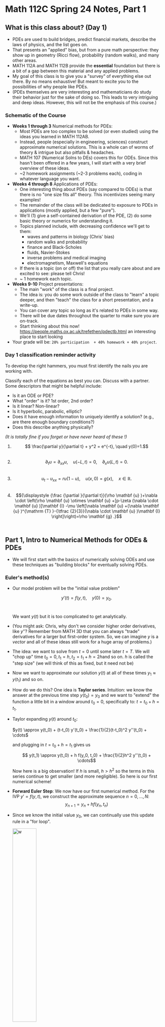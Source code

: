 # Math 112C Spring 24 Notes, Part 1

## What is this class about? (Day 1)

- PDEs are used to build bridges, predict financial markets, describe the laws of physics, and the list goes on. 
- That presents an "applied" bias, but from a pure math perspective: they show up in geometry (Ricci flow), probability (random walks), and many other areas.
- MATH 112A and MATH 112B provide the **essential** foundation but there is a bit of a gap between this material and any applied problems.
- My goal of this class is to give you a "survey" of everything else out there. By no means exhaustive! But meant to excite you to the possibilities of why people like PDEs.
- (PDEs themselves are very interesting and mathematicians do study their behavior just for the sake of doing so. This leads to very intriguing and deep ideas. However, this will not be the emphasis of this course.)

###  Schematic of the Course

- **Weeks 1 through 3** Numerical methods for PDEs: 
  - Most PDEs are too complex to be solved (or even studied) using the ideas you learned in MATH 112AB. 
  - Instead, people (especially in engineering, sciences) construct approximate numerical solutions. This is a whole can of worms of theory & intrigue but also pitfalls & headaches.
  - MATH 107 (Numerical Solns to DEs) covers this for ODEs. Since this hasn't been offered in a few years, I will start with a very brief overview of these ideas. 
  - ~2 homework assignments (~2-3 problems each), coding in whatever language you want. 
- **Weeks 4 through 8** Applications of PDEs:
  - One interesting thing about PDEs (say compared to ODEs) is that there is no "one size fits all" theory. This incentivizes seeing many examples! 
  - The remainder of the class will be dedicated to exposure to PDEs in applications (mostly applied, but a few "pure"). 
  - We'll (1) give a self-contained derivation of the PDE, (2) do some basic theory or numerics for understanding it.
  - Topics planned include, with decreasing confidence we'll get to them:
    - waves and patterns in biology (Chris' bias)
    - random walks and probability
    - finance and Black-Scholes 
    - fluids, Navier-Stokes
    - inverse problems and medical imaging
    - electromagnetism, Maxwell's equations
  - If there is a topic (on or off) the list that you really care about and are excited to see: please tell Chris! 
  - ~ 1 homework each topic. 
- **Weeks 9-10** Project presentations:
  - The main "work" of the class is a final project. 
  - The idea is: you do some work outside of the class to "learn" a topic deeper, and then "teach" the class for a short presentation, and a write-up.
  - You can cover any topic so long as it's related to PDEs in some way.
  - There will be due dates throughout the quarter to make sure you are on-track.
  - Start thinking about this now! https://people.maths.ox.ac.uk/trefethen/pdectb.html an interesting place to start looking 
- Your grade will be: `20% participation  + 40% homework + 40% project`. 

### Day 1 classification reminder activity

To develop the right hammers, you must first identify the nails you are working with. 

Classify each of the equations as best you can. Discuss with a partner. Some descriptors that might be helpful include: 

- Is it an ODE or PDE? 
- What "order" is it? 1st order, 2nd order? 
- Is it linear? Non-linear? 
- Is it hyperbolic, parabolic, elliptic? 
- Does it have enough information to uniquely identify a solution? (e.g., are there enough boundary conditions?)
- Does this describe anything physically?

*(It is totally fine if you forget or have never heard of these !)*

1. $$ \frac{\partial y}{\partial t} + y^2 = e^{-t}, \quad y(0)=1.$$​
2. $$\partial_t u = \partial_{xx} u, \quad  u(-L,t)=0, \quad \partial_x u(L, t) =0.$$​
3. $$u_t - u_{xx} = ru(1-u), \quad u(x,0) = g(x), \quad x \in \mathbb{R}.$$​
4. $${\displaystyle {\frac {\partial }{\partial t}}(\rho \mathbf {u} )+\nabla \cdot \left(\rho \mathbf {u} \otimes \mathbf {u} +[p-\zeta (\nabla \cdot \mathbf {u} )]\mathbf {I} -\mu \left[\nabla \mathbf {u} +(\nabla \mathbf {u} )^{\mathrm {T} }-{\tfrac {2}{3}}(\nabla \cdot \mathbf {u} )\mathbf {I} \right]\right)=\rho \mathbf {g} .}$$​ 

## Part 1, Intro to Numerical Methods for ODEs & PDEs

- We will first start with the basics of numerically solving ODEs and use these techniques as "building blocks" for eventually solving PDEs. 

### Euler's method(s)

- Our model problem will be the "initial value problem" 

  $$ y'(t) = f(y,t), \quad y(0) = y_0.$$​

  We want $y(t)$ but it is too complicated to get analytically.

- (You might ask: Chris, why don't we consider higher order derivatives, like $y''$? Remember from MATH 3D that you can always "trade" derivatives for a larger but first-order system. So, we can imagine $y$ is a *vector* and all of these ideas still work for a huge array of problems.) 

- The idea: we want to solve from $t=0$ until some later $t=T$. We will "chop up" time $t_0=0, t_1= h, t_2 = t_1 + h = 2h$​ and so on.  $h$ is called the "step size" (we will think of this as fixed, but it need not be)

- Now we want to approximate our solution $y(t)$ at all of these times $y_1 \approx y(t_1)$ and so on. 

- How do we do this? One idea is **Taylor series**. Intuition: we know the answer at the previous time step $y(t_0)= y_0$ and we want to "extend" the function a little bit in a window around $t_0=0$, specifically to: $t = t_0+h = t_1$. 

- Taylor expanding $y(t)$ around $t_0$:

  $y(t) \approx y(t_0) + (t-t_0) y'(t_0) + \frac{1}{2}(t-t_0)^2 y''(t_0) + \cdots$​

  and plugging in $t = t_0+h = t_1$ gives us 

  $$ y(t_1) \approx y(t_0) + h f(y_0, t_0) + \frac{1}{2}h^2 y''(t_0) + \cdots$$

  Now here is a big observation! If $h$ is small, $h > h^2$ so the terms in this series continue to get smaller (and more negligible). So here is our first numerical scheme!

- **Forward Euler Step**: We now have our first numerical method. For the IVP $y' = f(y,t)$, we construct the approximate sequence $n=0, \ldots, N$:
  $$
  y_{n+1} = y_n + h f(y_n, t_n)
  $$

- Since we know the initial value $y_0$​, we can continually use this update rule in a "for loop".

  <img src="euler.png" alt="w" style="width:40%;" />

- Just because we *can* do this, doesn't mean we *should*. That is, whenever you approximate something, you should always follow this with asking: *how good of an approximation is this?* 

- Answering these types of questions is a whole field of *numerical analysis* and we will give a taste of it here.

- For now, the "lesson" of this method is that if we have an equation with a derivative in it, we can "approximate" it straightforwardly $$ \frac{d y}{dt} \approx \frac{y_{n+1}-  y_n}{h}. $$​​

- Why? Although I did not derive it this way, note if we take $$ \frac{d y}{dt} \approx \frac{y_{n+1}-  y_n}{h} = f(y_n, t_n)$$ and rearrange, we get exactly the forward Euler. 

- Note this looks almost identical to the limit definition except that this is for a finite $h$, not $\lim_{h\to 0}$​. 

- If we think about deriving forward Euler this way: we use $y_n, t_n$ on the "right hand side" of the ODE. But why? What if we instead use $y_{n+1}$? $$ \frac{y_{n+1}-y_n}{h} =f(y_{n+1},t_{n+1})$$. 

- Rearranging this, we get $y_{n+1} = y_n + h f(y_{n+1},t_{n+1})$. We know all the $t_n$ so this is not a problem.. But now we do not have an explicit update rule for $y_{n+1}$. 

- **Forward** Euler (the first method) is sometimes called **explicit** Euler for this reason. This new method is known as **implicit Euler, or backward Euler**, since it "implicitly" defines the update rule. 

- Why forward/backward? In the first method, we use the "previous" value of $y_n$ to march forward in time. In this version, we need to find $y_{n+1}$ to effectively solve "backward" in time at each step.  

- A nice analogy is right-hand and left-hand Riemann sums you learned about in calculus.

- **Backward Euler method**: 
  $$
  y_{n+1} = y_n + h f(y_{n+1},t_{n+1}).
  $$
  How do we actually solve this? We need a method that can tackle this independently of how annoying $f$ is (possibly non-linear, so we don't just have $Ax=b$​). We have lots of options for solving non-linear systems. One (relatively easy) way is **Newton's Method**.

- Rearrange our equation into $$y_{n+1} - y_n - h f(y_{n+1},t_{n+1}) =0$$ and call this whole equation just $$G(y_{n+1})=0$$. So we want an algorithm for finding a root of $G(y)$. 

- **Newton's Method**: Given a starting guess $\tilde{y}_0$, we construct a **sequence** of $\tilde{y}_m$ values that approximate a root of $G(y)$ by 
  $$
  \tilde{y}_{m+1} = \tilde{y}_m + \frac{G(\tilde{y}_m)}{G'(\tilde{y}_m)}.
  $$

- A very confusing point is that this sequence is different than our ODE solution sequence!! These are just a "fake" sequence that get us closer and closer to solving $G(y) = 0$. In practice, how do we do this? We can take our initial guess as the previous value so $\tilde{y}_0 = y_n$ and run this update rule until our answer does not change much, so $|\tilde{y}_{m+1} - \tilde{y}_m| < \epsilon$ where we pre-specify our desired $\epsilon$. 

- So at this point, I have presented two different possible techniques for numerically solving the same ODE: forward and backward Euler. One of these was much more annoying than the other. 

- Why on Earth would anyone do the a complicated numerical? Is there any way in which it is "better"? This leads to the notion of - how do we quantify the performance of a numerical method? 

- Really there are two facets: "performance" - how "well" does it behave or approximate? And "cost" - usually in terms of computing power, but we can also factor in "human cost", like is this very annoying to program? 

### Error and Stability for Euler Methods

- It is not so easy to come up with a single metric of success for a numerical method for DEs. In fact, we will see there are many options and they capture different ideas.

- Some errors are called “roundoff” or “floating point” - these have to do with how computers store and represent numbers (how does a computer represent $1/3$ with bits $0,1$? ) but we will ignore these

- Instead we want to focus on the error in approximating solutions to DEs

- **Local error** is the error introduced at each step, **global error** is the total accumulated error between the true and approximate solution. A bit esoteric but easier to see concretely in example

- Call $y(t_n)$ the true solution and $y_n$ our approximation, so $y_n \approx y(t_n)$.

- We want to know $E = y(t_n)  - y_n$, or how far off the true solution is from the approximate. This seems hopeless. How do we compute this without knowing the true solution? This is the beauty of numerical analysis.

- Plug in $y(t_n)$ to our update rule supposing we *did* know it, so $$ y_{n+1} = y(t_n) + h f(y(t_n),t_n)$$ note the very important notation! We are not using $y_n$ on the right side, but $y(t_n)$. 

- We also know $f = y’$ so this is $$y_{n+1} = y(t_n)+ h y’(t_n)$$. 

- Next, we can Taylor Series $$ y(t_{n+1}) = y(t_n +h) = y(t_n) + h y’(t_n) + (h^2/2)y''(t_n) + \cdots$$

- How do we put this all together? Back to the error. $E = y(t_{n+1})-y_{n+1}$. This gives us 
  $$
  E = y(t_{n+1}) - y_{n+1} \\
  \approx [y(t_n) + h y'(t_n) + (h^2/2)y''(t_n) + \cdots] - [y(t_n)+hy'(t_n)]\\
  = (h^2/2)y'' + \cdots
  $$

- The cancelation is the key step! This says that if we *knew* our true value exactly, the error introduced at each step (local error) scales with $h^2$. Note the $\cdots$ terms are even smaller because we assume $h$ is small. Therefore, we will say the local error of forward Euler is “order” $h^2$ or $\mathcal{O}(h^2)$ where $\mathcal{O}$ has a precise meaning we won’t get into.

- Why is this useful info? It tells us how the error behaves! If we make $h$ 10x smaller, the error gets approximately 100x smaller. 

- Why not always make a small $h$? If we want to solve $t=[0,T]$ then the number of steps is $N=T/h$, so smaller $h$ means more steps.

- Roughly, if we say local error $\approx kh^2$ and $N \approx T/h$, then a crude calculation argues that **global error** $\approx$ # of steps x error at each step, $= (T/h)(kh^2) \approx \mathcal{O}(h)$.

- That is, the *global* error of forward Euler scales with $h$ or “first order”. Intuitively, the global error should be worse than local error.

- As you might guess, this is pretty much the worst performance we could hope for. To make the error 100x smaller, we need to make $h$ 100x smaller. Ideally we want *higher order* methods, where decreasing $h$ helps us more and more.

- Is this the end of the story? No. 

- Consider the “test problem” $y’ = -3y$ or really any $y’=\lambda y$ with $\lambda <0$​.What should solutions do? Decay!

- **In-class exercise**: Take that ODE with $h=1$ or $h=2$ and try a few forward Euler steps. What happens? 

- If we choose $h$ too large, not only is the approximation “bad”, we don’t even get qualitative agreement.

  <img src="euler_stab.png" style="width:50%;" />



- This suggests we need another idea. This is the notion of **numerical stability**. 
- Let’s go back to our test problem $y’ = \lambda y$ with $\lambda <0$. We know the solution is $y = ce^{\lambda t}$ so solutions should decay. We want our numerical scheme to mimic this.
- What does forward Euler do to our test problem? $y_{n+1} = y_n + h f(y_n, t_n) = y_n + h \lambda y_n = (1+h\lambda) y_n$.
- So $y_0 =  y_0$, $y_1 = (1+\lambda h) y_0$ $y_2 = (1+\lambda h) y_1 = (1+\lambda h)^2 y_0$. Following this pattern $y_n = (1+\lambda h)^n y_0$. 
- Easy to plug in to see weird or nice behavior. $\lambda=-3, h=1$ or $h=1/100$. How to generalize?
-  Geometric series. Convergent if $|1+\lambda h| <1$. 
- For real $\lambda$: $-1 < 1 + \lambda h < 1$, so  $-2 < \lambda h < 0$  and since $\lambda <0$ the right condition doesn’t matter, just $h < -2/\lambda$. This is our stability condition! Forward Euler is *conditionally stable*!
- But $|1+\lambda h|<1$ makes sense even for complex $\lambda$. For instance, $\lambda = - 1 + 3i$ has solutions $y = e^{-t}(\cos 3t + \sin 3t)$ so it should still decay. 
- If we call $z=\lambda h$. What does $|1+z| < 1$ look like in the complex plane? $z= x + iy$. $|z|<1$ is a circle, $|1+z|<1$ is a shifted circle. 
- What about backward Euler? 
- $y_{n+1} = y_n + h f(y_{n+1}, t_{n+1})$ with $y’ = \lambda y$ gives us $y_{n+1} = y_n + h\lambda y_{n+1}$. Rearranging, we’ve got $(1-\lambda h)y_{n+1} = y_n$ so $y_{n+1} = y_n/(1-\lambda h)$. 
- Following the same pattern, $y_n = (1/(1-\lambda h))^n y_0$. So $|1/(1-\lambda h)| < 1$. When does this hold for $\lambda$ real, complex? 
- For real $\lambda$: $1 < |1-\lambda h|$  so $1-\lambda h > 1$ or $1-\lambda h < -1$. Following the first one gives us $- \lambda h > 0$, always true so the second is irrelevant. Therefore, this is always true. **Backward Euler is unconditionally stable**.
- In practice? This means we can be very greedy with big step sizes $h$. 
- For complex $\lambda$: don’t worry about this unless you’re a complex analysis aficionado, but $1<|z|$ is the exterior of a circle, so $1 < |1+z|$ is shifted to the right. But we typically only care about $\Re z <0$ which is completely covered, so we have unconditional stability. 
- What do I want you to take from this? 
- **The fundamental theorem**: consistency + stability <-> convergence
- **consistency** means: local error $\to 0$  as $h \to 0$. roughly, we can make errors as small as you want
- **stability** informally means: your approximate solution does not accumulate errors.
- Roughly: for our numerical method to be “good” - we need small errors AND for these errors to not accumulate and grow out of control.
- Or put another way: consistency says we are well-approximating SOMETHING, and stability says we are approximating the RIGHT thing. Together, we have a GOOD approximation of the RIGHT thing.
- Lots of other numerical approaches for ODEs but for now this will do.
- Both these broad ideas and details of the approaches are helpful for PDEs. 

### Finite differences & PDEs

- There are a few “families” of approaches. 
- We will focus on **finite difference** approaches that basically follow the same “flavor” as the ODE methods we just discussed. These are the easiest to understand and implement, but are challenging on complex geometries.
- Other approaches include **finite elements** – widely used in engineering. Better at strange geometries but mathematically a bit tricky, so we won’t touch. But there are good softwares (COMSOL) that implement these for engineers.
- Finite differences uses a grid. It could be uniform (rectangular), non-uniform, or even some other “mesh”, but uniform rectangular is easiest so we’ll start there.
- **Key idea** replace derivatives by finite $h$ versions, derived by truncating Taylor series.
- We already know a few!
- $\partial_t u \to [u(x,t+k)-u(x,t)]/k$ but this doesn’t need to be only in time, we could also do
- $\partial_x u \to [u(x+h,t)-u(x,t)]/h$. Note that we need to use different symbols for our grid spacing $\Delta x = k$ and $\Delta t =h$. This is pretty common notation.
- These were “forward” differences (because we evaluate at values forward of current $(x,t)$ but we could also do backward $\partial_t u \to [u(x,t)-u(x,t-k)]/k$ 
- Or even centered $\partial_t u \to [u(x, t+k/2) - u(x,t-k/2)]/k$ and this is also reasonable!
- Notation: $\delta_h^f[u]$ is the forward difference with size $h$. We can also call $\delta_h^b[u]$ backward and $\delta_h^c[u]$ centered. 
- How do we derive new finite difference schemes? By combining old!
- **In class activity**: split into 3 groups, each group does one:
  1. $\delta_{h/2}^c[\delta_{h/2}^c[u]]$​​ 
  2. $\delta_{f}^c[\delta_{b}^c[u]]$
  3.  $\delta_{b}^c[\delta_{f}^c[u]]$

- Would we get the same as $\delta_{f}^c[\delta_{f}^c[u]]$? Probably not. This ONLY looks forward. But still a valid approximation!

- All of the 3 I listed give us the same answer, a fundamental approximation called the “center difference scheme for $\partial_{xx}$:
  $$
  \partial_{xx} u \to \frac{u(x+h, t)-2u(x,t)+u(x+h,t)}{h^2}
  $$
  
- So we have stumbled into lots of options for taking derivatives. How do we make sense of these? Typically people describe a finite difference approximation by two quantities:

- **Direction** (forward, back, central) and **order** (local truncation error scales $h^p$ for order $p$​)

- How do we compute order? The recipe is always take $\text{true} - \text{approx}$ and Taylor expand. Leading order is the order.

- For instance, $E = [u(x+h)-u(x)]/h - u’(x)$ Taylor expand, we get $h^{-1}[u + h u’ + (h^2/2)u'' + \cdots - u]   -u’$

- And of course  this leaves us with $hu'' + \cdots$ so this is a **first order method**. Specifically, we would say “first order forward approximation”

- What about $[u(x+h)-u(x-h)]/[2h] - u’$ ? Expand… and you’ll get $h^2$. This is a “second order central” approximation! 

- Higher order is obviously better. note that if we are moving forward in time $x \to t$ then the central scheme requires us to “look into the future” and probably makes our method implicit. We’ll see more of these tradeoffs.

### Finite difference solution to the heat equation

- Let’s solve our first PDE. We now have finite difference approximations as building blocks and we can put them together. 

- Take $\partial_t u =  D\partial_{xx} u$ with $u(x,0)=g(x)$ and $u(0,t)=A$ and $u(L, t)=B$. 

- Most “standard”scheme is **forward in time, centered in space** (FTCS).

- Call $U_i^n$ our grid point so that $U_i^n \approx u(x_i, t_n) = u(nh, tk)$.  

  <img src="grid.png" style="width:50%;" />

  

- Now based on the name (FTCS) we can guess the finite difference approximations. 

- $\partial_t u \to [U^{n+1}_j - U^{n}_j] /k$​ 

- $\partial_{xx} \to [U^{n}_{j+1}-2U_j^n+U_{j-1}^n]/(h^2)$

- Putting this together, we have our first numerical scheme for the heat equation:
  $$
  \frac{U_j^{n+1}-U_j}{k} = D \frac{U_{j+1}^n-2U_j^n+U_{j-1}}{h^2}
  $$

- Now there are many questions we could ask.

  - How do we actually solve this (or program it into a computer)?
  - Did we forget to incorporate any info about our problem in this scheme? (hint, what else do we know?)
  - What is the error of this scheme? (is it consistent?)
  - Is this a stable scheme? (in the ODE sense – if we expect solutions to decay, they actually do)

- Let’s start with the first point. Note we can rearrange this to be
  $$
  U_{j}^{n+1} = U_j^n + \frac{Dk}{h^2}[U_{j+1}^n + U_{j-1}^n-2U_j^n]
  $$

- Now we can march forward in time $n=0, n=1, \ldots$. 

- But what do we start with? Now we need our boundary/initial conditions!

- $u(x,0) = g(x)$ Discretize this so that $g(x_i) = g_i$ and we can take $U_j^n = g_j$. 

- We haven’t touched boundary conditions quite yet… But we will later.

- Next, what about accuracy? Same idea as ODEs. Local truncation error is true - exact and then we Taylor expand. Or a shortcut!
- Just look at numerical scheme. $S(x,t) = \frac{u(x,t+k)-u(x,t)}{k} - \frac{D}{h^2}[u(x+h,t)-2u(x,t)+u(x-h,t)]$​. If our method was exact, $S$​ should be zero. But it’s not, so anything left over is error. 
- Taylor expand, and use PDE, and you’re left with $S(x,t) \sim \alpha k^1 + \beta h^2$ so this method is $\mathcal{O}(k+h^2)$ or “first order in time, second order in space”.
- Stability is much harder. I will do a sketch for intuition here and homework will be doing the “proper” way.
- Roughly our method looks like $\text{new} = (1-(2Dk)/h^2) \text{old}$ or at least that’s roughly how much each $U_i^n$​ gets updated. 
- So $|1 - (2Dk)/h^2|<1$ and rearrange, we get $Dk/h^2<1$​. This is the right intuition. 
- **Smaller $h$ requires smaller $k$**. As in, they are linked now! You can’t just take very large $k$ without sacrificing a spatial penalty for stability. 
- Or put another way, if you want high spatial accuracy, you also have to take small temporal steps. Surprising!

#### Practical aspects of finite differences (on the heat equation)

```matlab
% heat eqn with a for loop
clear all; close all;
% --- Assign physical and mesh parameters
nt=500; nx=20;
D = 0.1; L = 1; tmax = 2; % Diffusion coefficient, domain length and max time
dx = L/(nx-1); dt = tmax/(nt-1);
r = D*dt/dx^2; r2 = 1 - 2*r;
A=0; B=0;
% --- Assign IC and BC. u is initialized to a vector that includes BC
x = linspace(0,L,nx)'; u = sin(pi*x/L);
u(1)=A; u(end)=B;
figure;
% --- Loop over time steps
for k=2:nt
    uold = u; % prepare for next step
    for i=2:nx-1
        u(i) = r*uold(i-1) + r2*uold(i) + r*uold(i+1);
    end
    if mod(k,10) == 0 % plot every 10 frames
        hold on;
        plot(x,u);
        drawnow;
    end
end
```

- Back to solving… On the homework, we have “periodic” boundary conditions, which means that $u(-1,t)=u(1,t)$​. This is like solving the heat equation on a ring.

- In class, we discussed the “easiest” case of Dirichlet boundaries $u(-1,t)=A$ because we can just set $U_0^n=A$ and no need to ever solve for it. 

- I won’t tell you how to implement periodic, but let’s look at another boundary condition. What if we had something like $\partial_x u (0,t)=A$?  This is a little tough because we don’t know what $U_0^n$ is any more. 

- Finite difference! $\frac{U_1^n-U_0^n}{h} = A$, so this says that $U_0^n=hA - U_1^n$. We can just use this as the update rule for $U_0$ rather than the “PDE” update rule from FTCS. 

- For the homework, periodic boundary conditions work a little different… You still want to use the PDE update rule, but for, say, updating $U_0^n$, what is $U_{-1}^n$​?  

- Back to actually programming this. I give some MATLAB code above. But I would say this is a “crude” implementation. In practice, people do not use a “for” loop often to loop over points. Instead, we want to exploit the linearity of this approach to write this as a matrix/vector operation.

- First, note that we can write our PDE update rule in terms of $\lambda$ as $\lambda = Dk/h^2$ and then
  $$
  U_{j}^{n+1} = \lambda U_{j+1}^n + (1-2\lambda) U_{j}^n + U_{j-1}^n
  $$

- Now if we think of each $U^n = [U_j^n] = [U_1^n,U_2^n,\ldots,U_M^n]$, a vector, we can write this as a matrix operation
  $$
  U^{n+1} = \begin{bmatrix}1-2\lambda&\lambda&0&\ldots &0\\\lambda&1-2\lambda&\lambda&\ddots &\vdots \\0&\ddots &\ddots &\ddots &0\\\vdots &&\lambda&1-2\lambda&\lambda\\0&\ldots &0&\lambda&1-2\lambda \end{bmatrix} \begin{bmatrix}U_1^n\\ U_2^n \\  \vdots \\  U_{M-1}^n\end{bmatrix}
  $$

- This is great news! Neglecting boundary conditions, this says we can update all our grid points by the simple matrix multiplication $U^{n+1}=L U^n$​. 

- Note this is called a “tridiagonal matrix”. Why? The $j$th row only has 3 values, which depend on the $j$, $j+1$ and $j-1$ rows. 

- So how do we handle boundaries? Let’s look into $u(0,t)=A$ and $u(L,t)=B$ for now.

- In our discretization, this is simply $$U_1^n = (1-2\lambda)U_1^n + \lambda U_0^n + \lambda U_2^n$$   =$ (1-2\lambda)U_1^n + \lambda A + \lambda U_2^n  $. And similarly, $U_{M-1}^n = (1-2\lambda) U_{m-1}^n + \lambda B+\lambda U_{m-2}^n$​. 

- If you squint at our matrix equation and how it handles these rows, we see all that is missing are these constant values, so we can actually just modify our system to be 
  $$
  U^{n+1} = \begin{bmatrix}1-2\lambda&\lambda&0&\ldots &0\\\lambda&1-2\lambda&\lambda&\ddots &\vdots \\0&\ddots &\ddots &\ddots &0\\\vdots &&\lambda&1-2\lambda&\lambda\\0&\ldots &0&\lambda&1-2\lambda \end{bmatrix} \begin{bmatrix}U_1^n\\ U_2^n \\  \vdots \\  U_{M-1}^n\end{bmatrix} + \begin{bmatrix} \lambda A \\ 0 \\ \vdots \\ 0 \\ \lambda B \end{bmatrix}.
  $$

- And you can easily double check this recovers exactly what we are hoping for. (Try the top row, for instance. )

  ```matlab
  % heat eqn with a matrix
  clear all; close all;
  % --- Assign physical and mesh parameters
  nt=500; nx=20;
  D = 0.1; L = 1; tmax = 2; % Diffusion coefficient, domain length and max time
  dx = L/(nx-1); dt = tmax/(nt-1);
  r = D*dt/dx^2; r2 = 1 - 2*r;
  A=0; B=0;
  % --- Assign IC and BC. u is initialized to a vector that includes BC
  x = linspace(0,L,nx)'; u = sin(pi*x/L);
  u(1)=A; u(end)=B;
  L = r2*diag(ones(nx-2,1),0) + r*diag(ones(nx-3,1),1) + r*diag(ones(nx-3,1),-1);
  disp(L)
  figure;
  % --- Loop over time steps
  for k=2:nt
      uold = u; % prepare for next step
      u_interior = L*uold(2:end-1);
      u = [A; u_interior; B];
      if mod(k,10) == 0 % plot every 10 frames
          hold on;
          plot(x,u);
          drawnow;
      end
  end
  ```

  

- Another option is to “extend” the linear system so that we now include $U_0$ and $U_M$ in the vector of unknowns. But we know it doesn’t change at any time step, so its update rule is quite easy, it’s just $U^{n+1}_0 = U^{n}_0$. So this gives us the new linear system.
  $$
  U^{n+1} = \begin{bmatrix}1&0 &\cdots &\ldots &0\\\lambda&1-2\lambda&\lambda&\ddots &\vdots \\0&\ddots &\ddots &\ddots &0\\\vdots &&\lambda&1-2\lambda&\lambda\\0&\cdots  & \cdots &0&1 \end{bmatrix} \begin{bmatrix}U_0^n \\ U_1^n\\ U_2^n \\  \vdots \\  U_{M-1}^n \\ U_M^n\end{bmatrix}
  $$

- Either method is totally kosher. But you should be skeptical: how well does each generalize? 

- Take for instance, $\partial_x u(0,t)=A$. We saw earlier this boils down to $U_0^n = hA - U_1^n$.  So this means we could take our system to be, just modifying the first row *and* adding
  $$
  U^{n+1} = \begin{bmatrix}0 & -1 &\cdots &\ldots &0\\\lambda&1-2\lambda&\lambda&\ddots &\vdots \\0&\ddots &\ddots &\ddots &0\\\vdots &&\lambda&1-2\lambda&\lambda\\0&\cdots  & \cdots &0&1 \end{bmatrix} \begin{bmatrix}U_0^n \\ U_1^n\\ U_2^n \\  \vdots \\  U_{M-1}^n \\ U_M^n\end{bmatrix} + \begin{bmatrix} hA \\ 0 \\ \vdots \end{bmatrix}.
  $$
  
- So that gives you an idea of how you could solve the heat equation with finite differences. Where do we go from here?

- Some broader notes: we made lots of decisions that could have been adjusted for various consequences.

- For instance, if we chose a different approximation for $\partial_t$ or $\partial_{xx}$ we might be able to improve the “order” of the method (local truncation error), or stability (say, by making an implicit method). I presented the simplest possible thing here. 

- There are also subtleties about how the “order” of the global error. If we choose a very crude approximation to the boundary condition but a very accurate PDE approximation, who wins? Usually the crudest limits everything.

### Finite differences for 2D Poisson

- The heat equation is a nice “model problem” to show off finite differences. I want to briefly show off one more to convey some other technical annoyances that can pop up. 

- Suppose we have the 2D Poisson equation 
  $$
  \nabla^2 u = \nabla \cdot \nabla u = \frac{\partial^2 u}{\partial y^2} + \frac{\partial^2 u}{\partial x^2}=f(x,y), \ \ \ (x,y) \in \Omega=(0,1)\times (0,1),
  $$

- What does this physically represent? One idea is the ‘steady state’ heat being forced by $f(x,y)$. This also shows up a ton in fluids, electromagnetism. 

- $u_{xx}\approx \frac{1}{h^2}(u_{i+1j}-2u_{ij}+u_{i-1j})$  and $u_{yy}\approx \frac{1}{h^2}(u_{ij+1}-2u_{ij}+u_{ij-1}). $

- So putting this together our PDE becomes
  $$
  \begin{equation}-(u_{i-1j}+u_{ij-1}-4u_{ij}+u_{ij+1}+u_{i+1j})=h^2f_{ij} \end{equation}
  $$
  
- How do we do this? 
  $$
  \begin{equation} T=\left(\begin{array}{ccccccc}
  -4&1&0&\cdots & \\
  1&-4&1&0&\\
  0&\ddots &\ddots &\ddots \\
  ..&0&1&-4&1\\
  0 &\cdots&  0&1&-4\\
  \end{array}\right)
  \end{equation}
  $$

- But then there is a question of how we number our grid. “Block diagonal”
  $$
  \begin{equation} A =\left(\begin{array}{ccccccc}
  T&I&0&\cdots & \\
  I&T&I&0&\\
  0&\ddots &\ddots &\ddots \\
  \cdots&0&I&T&I\\
   &\cdots&  0&I&T\\
  \end{array}\right)
  \end{equation}
  $$

- where $I$ is an $N-1 \times N-1$ identity matrix. Where does this come from? Image how we number our grid. 

  <img src="2d_to_1d.png" style="width:80%;" />

  *(Note I think this diagram is a “upside down” but it was the best I could find on the internet)*

- This matrix is often called the “discrete Laplacian” for obvious reasons. The idea can be extended quite generally, even to graphs and other objects. 

- Note here we just have *one* linear system for our unknowns. $LU = F$​. Your whole linear algebra class has been preparing you for this moment! It turns out there are very nice ways to solve this that exploit the tri-diagonal or similar structure. For our class, MATLAB backslash is fine.

- **Broader outlook.** After this part of the class, we now know the rough idea of how to numerically solve basically any PDE. For instance, if I gave you the following: what would you do? $$\partial_t u =  \partial_{xx}u - u^2 + u$$​.

- Something like $(U_j^{n+1}-U_j^n)/k = (U_{j-1}^n - 2U_j^n + U_{j+1}^n)/h^2-{(U_{j}^{n})}^{2}+U_j^n$. 

## Reaction-diffusion equations (PDEs in biology)

- Before we start: you should try to brainstorm. Are there any phenomena in biology that you think are appropriately modeled by PDEs? What features do they have?
- Typically it is: things changing in *space* and *time*. Often this is physical space, but "space" could also be more abstract, like $x$ could represent a particular set of genes.
- The equations we'll talk about for a week or two are **reaction-diffusion equations**. 
- We already know the diffusion equation (in 1D): $\partial_t u = \partial_{xx}u$. This represents the concentration (density) of some thing (a cell, a molecule) undergoing spatial diffusion. 
- Diffusion on its own its not that interesting. It basically just "fills in" areas of low concentration. That is, concentration flows from low to high.
- Often in biology, things don't just move around - they interact, undergo changes, and other activities. 
- The interplay between motion and these "reactions" are key to understanding life. 
- Generically, we are going to study things that look like $\partial_t u = D\partial_{xx} u + F(u)$. Even though this looks relatively simple, this can display a huge array of exotic behaviors.  Especially interesting cases are when $F$ is non-linear and/or $u$ is actually a vector (so we have multiple coupled PDEs).

### Basic reaction-diffusion equations

- Take for instance, $\partial_t u = D\partial_{xx} u -au $. 
- What does this physically represent? We can write a reaction $U \overset{a}{\to} \varnothing$ to mean a chemical reaction where a molecule "U" becomes "nothing" at rate $a$. This is called "decay" or "death".
- This is linear! We can actually solve this using the methods of 112A and B. Separation of variables (finite domain). Fourier transform (infinite domain). For $u(x,0)=\delta(x)$, you get something like $u(x,t)= \frac{u_0}{\sqrt{4Dt}}\exp(-x^2/(4DT)-a t)$. We can see this spreads out and decays, with $a$​ controls how much it decays.  
- What if we did $\partial_t u = D\partial_{xx} u +au $? This is just birth, $\varnothing \overset{a}{\to} U$ and the solution we can see by flipping the sign $u(x,t)= \frac{u_0}{\sqrt{4Dt}}\exp(-x^2/(4DT)+a t)$. Not very interesting behavior either. Just growth. 
- What can we gain from this lesson? We really need non-linearities for more interesting behavior to happen.
- Plus we know how reproduction happens. It's rarely that something just spontaneously exists, with no infleunce from its surroundings or other things. 

### Fisher-KPP equation

- Fisher, Kolmogorov, Petrovsky, Pisconov. Two independent publications in 1937. 

- The PDE we will study next is
  $$
  \partial_t u = \partial_xx u + u - u^2.
  $$

- Where does this come from? Take the ODE for growth with carrying capacity, $u' = ru$ (unbounded growth), and then $u' =ru (1-u/K)$. So as $u\to K$. Always a stable equilibrium.

- In other words, birth "rate" is $r(1-u/k)$. As in, birth rate depends on the rest of the population! This is where non-linearity comes from. "Feedback"

- So how do we get Fisher-KPP? 

- Take $\partial_t u = D\partial_{xx} u  + ru(1-u/k) = D\partial_{xx} + \alpha u - \beta u^2$. We could study this but it's messy. Call $v=(\alpha/\beta)u$ $\tau = \sqrt{\alpha} t$ and $y = \sqrt{\alpha/D} x$.

- You can check $\alpha$ must have units of time. So $y,\tau$ are unitless. This process is called "non-dimensionalization".

- Mechanically, it's easy $\partial u \partial t = (\partial u /\partial\tau)(\partial \tau / \partial_t) =\alpha \partial_\tau u $​. 

- And by this $\partial_{xx}u = (\alpha/D)\partial_{yy}u$. So plugging this all together, we get $(\alpha/\beta)\partial_\tau u $$= (\alpha/\beta)\partial_{yy}u +$$ (\alpha/\beta)u-(\alpha/\beta)^2u^2$ and of course this is just $\partial_\tau v = \partial_{yy}v + v - v^2$. But since we are lazy we will go back to writing $x,t, u$​.  

- Here is another derivation, from epidemiology. 

- $S + I \overset{\alpha}{\to} SI$. "SI" model for infectious disease. In this model, everyone is either succeptible or infected. (No recovered, dead, etc).
  $$
  \partial_t s = D_s \partial_{xx}s -\alpha si \\
  \partial_t i = D_i \partial_{xx}i +\alpha si.
  $$

- But note, this has a "conservation law". Since the whole population is conserved, $i+s = s_0$, so $s=s_0-i$. 

- Plug this in: $\partial_t i = D_i \partial_{xx} i + \alpha i (s_0-i)$. 

- The constants are a little different but this is exactly Fisher KPP! 

- So we should think about this as a "growing population" that is limited by some resource. 

- What behavior do we expect from this? What does diffusion do? Spreads out slowly. Is that what the population does? No! Traveling waves from diffusion. Surprising!

  <img src="fisher_kpp.jpg" alt="fisher_kpp" style="width:44%;" />

- How fast is the wave moving? Leads to very interesting math. Coming up next!

### Wave speed in Fisher-KPP

- I am choosing this example to spend a bit more time on because I think it’s “classical” and beautiful, not necessarily the most important topic in PDEs.

- In general, we are left with the feeling of surprise that a diffusion equation can have traveling waves. 

- It might physically represent how quickly a tumor is spreading, or an invasive species is invading.

- There are many reasons we want to know the speed. 

- Take the parameters $\partial_t u = \partial_{xx}u - u^2 + u$. 

- Guess a traveling wave solution $U(z)$, where $z=x-ct$  We don’t know the speed $c$​ yet but we get by noting that $\partial_t u = \partial_z u  \cdot \partial_t z = -c \partial_z U$ and similar for the $x$ derivative 
  $$
  \frac{d^2U}{dz^2} + c \frac{dU}{dz} + U(1-U) = 0.
  $$

- In other words, we have transformed our PDE problem into an ODE problem.

- 2nd order. Let’s do the trick to turn into 1st order. Call $V=cU’$ then our system becomes 
  $$
  V' = - c[V+U(1-U)], \qquad U' = V/C.
  $$

- How did you study non-linear ODEs (in 3D, 113, etc)? “Nullclines” – set both ODEs to zero. Find where these curves intersect. 

- The first nullcline is easy. For $U’=0$ we just get $V=0$. 

- The second is tougher. $V’=0$ means $V+U(1-U)=0$. Or $V=-U(1-U)$. A quadratic! With zeros through $U=0$ and $U=1$. 

- If we call $U’=f(U,V), V’=g(U,V)$ We just found the nullclines by setting $0=f(U,V)$ and $0=g(U,V)$. Now we find their stability by the Jacobian
  $$
  J(U,V) = \begin{bmatrix} \partial_U f & \partial_V f\\ \partial_U g & \partial_V g\end{bmatrix} = \begin{bmatrix} 0 & -1/c\\ c(1-2U) & -c \end{bmatrix}.
  $$
  

- The eigenvalues of this matrix satisfy $\lambda^2 + c\lambda + 1-2U =0$ so 

  $$\lambda = -\frac{c}{2}\pm \frac{1}{2}\sqrt{c^2-4(1-2U)}$$. 

- At $U=1$ $c^2-4(1-2U)= c^2+2$. So we have one positive, one negative eigenvalue, a saddle.

- At $U=0$ $\lambda=-c/2 \pm (1/2)\sqrt{c^2-4}$. If $c^2>4$ we have two negative eigenvalues (stable) and if $c^2<4$ we have complex eigenvalues.

- Therefore we see $c=2$​ is the “critical” wave speed! 

- Computing the “actual” wave speed is more challenging, but this is still very informative. 

  <img src="kpp_phase.png" alt="" style="width:80%;" />

  

### Pattern Formation 

- “Inventor” of this theory was Alan Turing – Benedict Cumberbatch from Imitation Game. 

- Big question: how does nature form patterns? Leopard spots. Zebra stripes. Sea shell swirls.

- His idea: the thing we are pursuing is a “diffusion driven instability” – a pattern caused by diffusion. This was a shocking idea because diffusion was thought to have a “stabilizing” effect – it smooths out any spatial structures! 

- The idea itself gives us a concrete recipe to look for the conditions: model without diffusion -> stable, model with diffusion -> unstable behavior. 

- The first observation: one species is not enough!

- Consider $\partial_t u = D \partial_{xx} u + F(u)$. Call $u_0$ the value that $f(u_0)=0$. Now we want to “perturb” this state, so take $u(x,t) = u_0 +  \tilde{u}(x,t)$​. 

- You can think of the perturbation as a little tiny poke in space. If we have instability: this should grow.

- What is the behavior of $\tilde{u}$? Plug in, and we get $\partial_t \tilde{u} = D \partial_{xx}\tilde{u} + f(u_0 +  \tilde{u})$ 

- But if $\tilde{u}$ is tiny, then we can Taylor expand and we get $f(u_0 +  \tilde{u}) \approx f(u_0) + \tilde{u}f’(u_0)$ and now our PDE becomes
  $$
  \partial_t \tilde{u} = D\partial_{xx}u + \tilde{u} \underbrace{f'(u_0)}_{\alpha}
  $$

- This procedure is called “linearizing” around the steady state, because we get a linear reaction term. We already know the behavior of this PDE. If $\alpha>0$ it grows, if $\alpha<0$ it decays. Independent of $D$. This is not what we want!

- Therefore, we need 2 species. 
  $$
  \partial_t u &= D_u \partial_{xx}u + f(u,v)\\
  \partial_t v &= D_v \partial_{xx}v + g(u,v).
  $$

- We’ll call the steady-state (spatially uniform) $f(u_0,v_0)=0$ and $g(u_0,v_0)=0$​. 

- Same idea. We’ll do a perturbation around this spatially uniform state. So take $u(x,t) = u_0 + \tilde{u}(x,t)$ and $v(x,t)=v_0+\tilde{v}(x,t)$​ . 

- Following the same linearization idea , we get 
  $$
  \partial_t \begin{bmatrix} \tilde{u} \\ \tilde{v} \end{bmatrix} = \begin{bmatrix} D_u \partial_{xx} \tilde{u} \\ D_v \partial_{xx} \tilde{v}  \end{bmatrix} + \begin{bmatrix} \partial_u f(u_0,v_0) & \partial_v f(u_0,v_0)\\ \partial_u g(u_0,v_0) & \partial_v g(u_0,v_0)\end{bmatrix}\begin{bmatrix}\tilde{u}\\ \tilde{v}\end{bmatrix}.
  $$

- The Jacobian matrix shows up again! 

- If $D_u$, $D_v$=0 this is just an ODE system. 

- We can compute the eigenvalues of $J$. But there is a cute trick relating the trace and determinant. Notaby, $T=\operatorname{tr} J = f_u + g_v$ and $D= \det J = f_u g_v - f_v g_u$​. Then the eigenvalues are $\lambda = (1/2)(T\pm\sqrt{T-4D})$. 

- We need these to be stable, so we want the real part of our roots to be negative. 

- This boils down to $T<0$ and $D >0$. Or more concretely, $f_u + g_v <0 $ and $f_u g_v - f_v g_u>0$​. This is a requirement for there to be stability without diffusion! A key ingredient for patterns. 

- Now we remember the other half: we want *instability* with diffusion. Let’s take the “ansatz” (a name for an educated guess) for our perturbation: 
  $$
  \begin{bmatrix} \tilde{u}(x,t) \\ \tilde{v}(x,t) \end{bmatrix} = \begin{bmatrix}\alpha \\ \beta\end{bmatrix} e^{\lambda t} e^{ikx}
  $$
  

- Why this form? Remember this is like Homework 2 stability (of a numerical method). We know $e^{ikx}$ are basically sines/cosines that showed up everywhere in 112A/B. This tells us whether a particular sine/cosine will grow or shrink. 

-  Plugging this in, we get the equation
  $$
  \partial_t \begin{bmatrix} \tilde{u}(x,t) \\ \tilde{v}(x,t) \end{bmatrix} =  \begin{bmatrix}f_u - k^2 D_u & f_v \\ g_u & g_v - k^2 D_v \end{bmatrix} \begin{bmatrix} \tilde{u}(x,t) \\ \tilde{v}(x,t) \end{bmatrix}
  $$

- Again, we have “linearized”! A very powerful idea. But we see the role of space now: the $k^2$ terms are new compared to the ODE. 

- We want *instability* so we want the real part of the eigenvalues to be positive. That means $\det H <0$ (where $H$ is that matrix), so
  $$
  D_u D_v k^4 -(D_v f_u + g_v D_u)k^2 + \det J <0
  $$

- We need this condition to be true for *all* $k$. So we can study the worst case scenario. When is the left hand side the biggest? Let’s maximize it!

- $\frac{d}{dk} \det H$ and then set this $=0$ gives us $k_*^2 = \frac{D_v f_u + D_u g_v}{2D_uD_v}$​. Plug this back into our condition and we get 
  $$
  -(D_v f_u + D_u g_v)^2 + 4D_u D_v \det J <0.
  $$

- And that’s it! That is some condition for diffusion-driven instability. In total, we found these three conditions, all evaluated at the steady state $u_0, v_0$ where $f(u_0,v_0)=0$ and $g(u_0,v_0)=0$. 

  - $-(D_v f_u + D_u g_v)^2 + 4D_u D_v \det J <0.$
  - $f_u + g_v <0$
  - $f_ug_v-f_vg_u>0$ 

- These are very hard to interpret!
- If we take $f_u <0$ then this forces $g_v>0$ and $f_u+g_v <0$ means that it requires $D_v > D_u$. 
- This gives us a physical interpretation: patterns form when $u$ is a “self activator” and $v$ is an inhibitor (of $u$). Importantly, $u$ must be “localized” (small diffusion coefficient) and $v$ must be long-range (large diffusion coefficient).
- This would basically be impossible to guess without the math!
